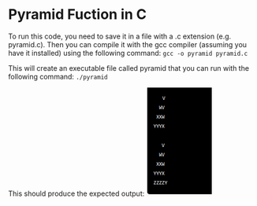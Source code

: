 # Pyramid Fuction in C

To run this code, you need to save it in a file with a .c extension (e.g. pyramid.c). Then you can compile it with the gcc compiler (assuming you have it installed) using the following command: `gcc -o pyramid pyramid.c`

This will create an executable file called pyramid that you can run with the following command: `./pyramid`

This should produce the expected output: ![Pyramid Output](pyramid.png)
